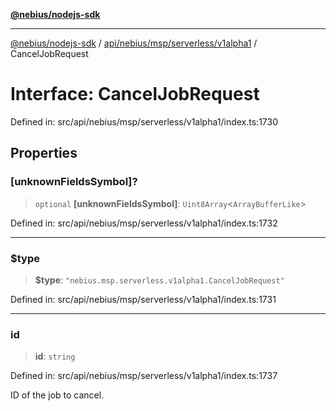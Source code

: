 [**@nebius/nodejs-sdk**](../../../../../../README.md)

***

[@nebius/nodejs-sdk](../../../../../../README.md) / [api/nebius/msp/serverless/v1alpha1](../README.md) / CancelJobRequest

# Interface: CancelJobRequest

Defined in: src/api/nebius/msp/serverless/v1alpha1/index.ts:1730

## Properties

### \[unknownFieldsSymbol\]?

> `optional` **\[unknownFieldsSymbol\]**: `Uint8Array`\<`ArrayBufferLike`\>

Defined in: src/api/nebius/msp/serverless/v1alpha1/index.ts:1732

***

### $type

> **$type**: `"nebius.msp.serverless.v1alpha1.CancelJobRequest"`

Defined in: src/api/nebius/msp/serverless/v1alpha1/index.ts:1731

***

### id

> **id**: `string`

Defined in: src/api/nebius/msp/serverless/v1alpha1/index.ts:1737

ID of the job to cancel.
